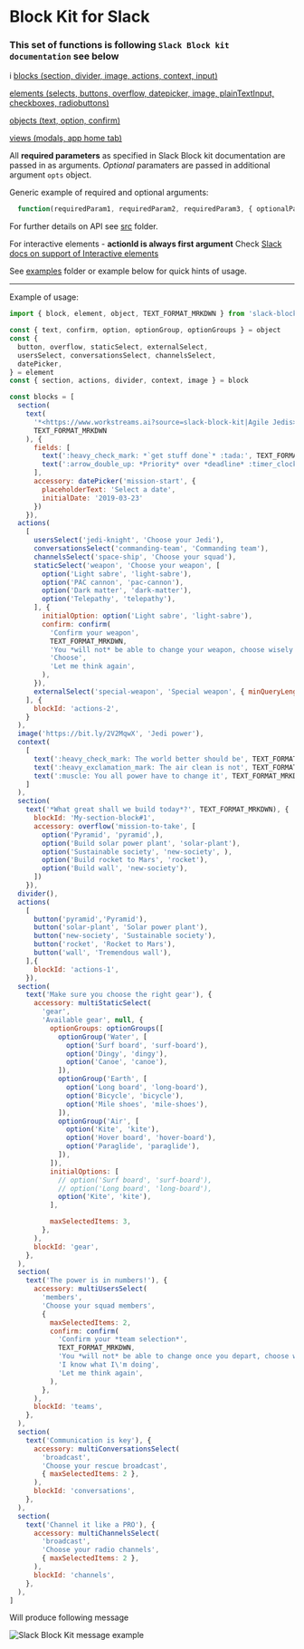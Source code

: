 # Block Kit for Slack

### This set of functions is following `Slack Block kit documentation` see below
i
[blocks (section, divider, image, actions, context, input)](https://api.slack.com/reference/block-kit/blocks)

[elements (selects, buttons, overflow, datepicker, image, plainTextInput, checkboxes, radiobuttons)](https://api.slack.com/reference/block-kit/block-elements)

[objects (text, option, confirm)](https://api.slack.com/reference/block-kit/composition-objects)

[views (modals, app home tab)](https://api.slack.com/reference/surfaces/views)


All **required parameters** as specified in Slack Block kit documentation are passed in as arguments.
_Optional_ paramaters are passed in additional argument `opts` object.

Generic example of required and optional arguments:

```javascript
  function(requiredParam1, requiredParam2, requiredParam3, { optionalParam1, optionalParam2 })
```

For further details on API see [src](https://github.com/workstreams-ai/slack-block-kit/tree/master/src) folder.


For interactive elements - **actionId is always first argument**
Check [Slack docs on support of Interactive elements](https://api.slack.com/reference/block-kit/interactive-components)

See [examples](https://github.com/workstreams-ai/slack-block-kit/tree/master/examples) folder or example below for quick hints of usage.

---
Example of usage:

```javascript
import { block, element, object, TEXT_FORMAT_MRKDWN } from 'slack-block-kit'

const { text, confirm, option, optionGroup, optionGroups } = object
const { 
  button, overflow, staticSelect, externalSelect, 
  usersSelect, conversationsSelect, channelsSelect,
  datePicker,
} = element
const { section, actions, divider, context, image } = block

const blocks = [
  section(
    text(
      '*<https://www.workstreams.ai?source=slack-block-kit|Agile Jedis>*\nLet\'s *rock* and *roll* towards better future!',
      TEXT_FORMAT_MRKDWN
    ), {
      fields: [
        text(':heavy_check_mark: *`get stuff done`* :tada:', TEXT_FORMAT_MRKDWN),
        text(':arrow_double_up: *Priority* over *deadline* :timer_clock:', TEXT_FORMAT_MRKDWN)
      ],
      accessory: datePicker('mission-start', { 
        placeholderText: 'Select a date',
        initialDate: '2019-03-23'
      })
    }),
  actions(
    [
      usersSelect('jedi-knight', 'Choose your Jedi'),
      conversationsSelect('commanding-team', 'Commanding team'),
      channelsSelect('space-ship', 'Choose your squad'),
      staticSelect('weapon', 'Choose your weapon', [
        option('Light sabre', 'light-sabre'),
        option('PAC cannon', 'pac-cannon'),
        option('Dark matter', 'dark-matter'),
        option('Telepathy', 'telepathy'),
      ], {
        initialOption: option('Light sabre', 'light-sabre'),
        confirm: confirm(
          'Confirm your weapon',
          TEXT_FORMAT_MRKDWN,
          'You *will not* be able to change your weapon, choose wisely :thinking_face:',
          'Choose',
          'Let me think again',
        ),
      }),
      externalSelect('special-weapon', 'Special weapon', { minQueryLength: 3 }),
    ], {
      blockId: 'actions-2',
    }
  ),
  image('https://bit.ly/2V2MqwX', 'Jedi power'),
  context(
    [
      text(':heavy_check_mark: The world better should be', TEXT_FORMAT_MRKDWN),
      text(':heavy_exclamation_mark: The air clean is not', TEXT_FORMAT_MRKDWN),
      text(':muscle: You all power have to change it', TEXT_FORMAT_MRKDWN),
    ]
  ),
  section(
    text('*What great shall we build today*?', TEXT_FORMAT_MRKDWN), {
      blockId: 'My-section-block#1',
      accessory: overflow('mission-to-take', [
        option('Pyramid', 'pyramid',),
        option('Build solar power plant', 'solar-plant'),
        option('Sustainable society', 'new-society', ),
        option('Build rocket to Mars', 'rocket'),
        option('Build wall', 'new-society'),
      ])
    }),
  divider(),
  actions(
    [
      button('pyramid','Pyramid'),
      button('solar-plant', 'Solar power plant'),
      button('new-society', 'Sustainable society'),
      button('rocket', 'Rocket to Mars'),
      button('wall', 'Tremendous wall'),
    ],{
      blockId: 'actions-1',
    }),
  section(
    text('Make sure you choose the right gear'), {
      accessory: multiStaticSelect(
        'gear',
        'Available gear', null, {
          optionGroups: optionGroups([
            optionGroup('Water', [
              option('Surf board', 'surf-board'),
              option('Dingy', 'dingy'),
              option('Canoe', 'canoe'),
            ]),
            optionGroup('Earth', [
              option('Long board', 'long-board'),
              option('Bicycle', 'bicycle'),
              option('Mile shoes', 'mile-shoes'),
            ]),
            optionGroup('Air', [
              option('Kite', 'kite'),
              option('Hover board', 'hover-board'),
              option('Paraglide', 'paraglide'),
            ]),
          ]),
          initialOptions: [
            // option('Surf board', 'surf-board'),
            // option('Long board', 'long-board'),
            option('Kite', 'kite'),
          ],

          maxSelectedItems: 3,
        },
      ),
      blockId: 'gear',
    },
  ),
  section(
    text('The power is in numbers!'), {
      accessory: multiUsersSelect(
        'members',
        'Choose your squad members',
        {
          maxSelectedItems: 2,
          confirm: confirm(
            'Confirm your *team selection*',
            TEXT_FORMAT_MRKDWN,
            'You *will not* be able to change once you depart, choose wisely :thinking_face:',
            'I know what I\'m doing',
            'Let me think again',
          ),
        },
      ),
      blockId: 'teams',
    },
  ),
  section(
    text('Communication is key'), {
      accessory: multiConversationsSelect(
        'broadcast',
        'Choose your rescue broadcast',
        { maxSelectedItems: 2 },
      ),
      blockId: 'conversations',
    },
  ),
  section(
    text('Channel it like a PRO'), {
      accessory: multiChannelsSelect(
        'broadcast',
        'Choose your radio channels',
        { maxSelectedItems: 2 },
      ),
      blockId: 'channels',
    },
  ),
]
```

Will produce following message


![Slack Block Kit message example](https://s3-us-west-2.amazonaws.com/files.workstreams.ai/public/block-kit-agile-jedis-v2.jpg)
